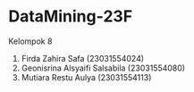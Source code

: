 # DataMining-23F 
Kelompok 8
1. Firda Zahira Safa (23031554024)
2. Geonisrina Alsyaifi Salsabila (23031554080)
3. Mutiara Restu Aulya (23031554113)
   
